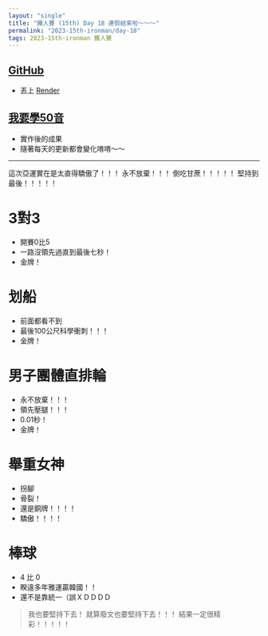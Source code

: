 ```yaml
---
layout: "single"
title: "鐵人賽 (15th) Day 18 連假結束啦～～～"
permalink: "2023-15th-ironman/day-18"
tags: 2023-15th-ironman 鐵人賽
---
```



## [GitHub](https://github.com/yuting3656/yuting-learning-japanese)

- 丟上 [Render](https://render.com/)

## [我要學50音](https://tim-learning-japanese.onrender.com/)

- 實作後的成果
- 隨著每天的更新都會變化唷唷～～

---

這次亞運實在是太直得驕傲了！！！
永不放棄！！！
倒吃甘蔗！！！！！
堅持到最後！！！！！

# 3對3
- 開賽0比5
- 一路沒領先過直到最後七秒！
- 金牌！

# 划船 
- 前面都看不到
- 最後100公尺科學衝刺！！！
- 金牌！

# 男子團體直排輪
- 永不放棄！！！
- 領先壓腿！！！
- 0.01秒！
- 金牌！

# 舉重女神
- 拐腳
- 骨裂！
- 還是銅牌！！！！
- 驕傲！！！！

# 棒球
- 4 比 0
- 睽違多年雅運贏韓國！！
- 還不是靠統一（誤ＸＤＤＤＤ

> 我也要堅持下去！
> 就算廢文也要堅持下去！！！
> 結果一定很精彩！！！！！
